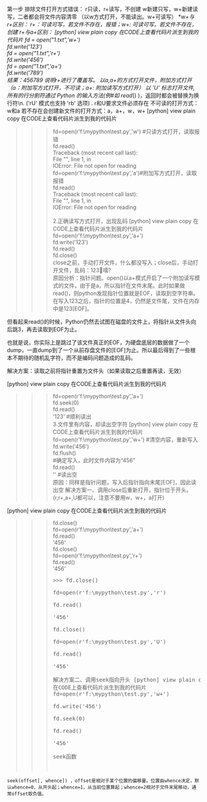 第一步 排除文件打开方式错误：
r只读，r+读写，不创建
w新建只写，w+新建读写，二者都会将文件内容清零
（以w方式打开，不能读出。w+可读写）
**w+与r+区别：
r+：可读可写，若文件不存在，报错；w+: 可读可写，若文件不存在，创建
r+与a+区别：
[python] view plain copy  在CODE上查看代码片派生到我的代码片
fd = open("1.txt",'w+')  
fd.write('123')  
fd = open("1.txt",'r+')  
fd.write('456')  
fd = open("1.txt",'a+')  
fd.write('789')  
结果：456789
说明r+进行了覆盖写。
以a,a+的方式打开文件，附加方式打开
（a：附加写方式打开，不可读；a+: 附加读写方式打开）
以 'U' 标志打开文件, 所有的行分割符通过 Python 的输入方法(例#如 read*() )，返回时都会被替换为换行符\n. ('rU' 模式也支持 'rb' 选项) . 
r和U要求文件必须存在
不可读的打开方式：w和a
若不存在会创建新文件的打开方式：a，a+，w，w+
[python] view plain copy  在CODE上查看代码片派生到我的代码片
>>> fd=open(r'f:\mypython\test.py','w')    #只读方式打开，读取报错  
>>> fd.read()  
Traceback (most recent call last):  
  File "<stdin>", line 1, in <module>  
IOError: File not open for reading  
>>> fd=open(r'f:\mypython\test.py','a')#附加写方式打开，读取报错  
>>> fd.read()  
Traceback (most recent call last):  
  File "<stdin>", line 1, in <module>  
IOError: File not open for reading  
>>></span></span></span>  
2.正确读写方式打开，出现乱码
[python] view plain copy  在CODE上查看代码片派生到我的代码片
>>> fd=open(r'f:\mypython\test.py','a+')  
>>> fd.write('123')  
>>> fd.read()  
>>> fd.close()  
close之前，手动打开文件，什么都没写入；close后，手动打开文件，乱码：123嚅?     
原因分析：指针问题。open()以a+模式开启了一个附加读写模式的文件，由于是a，所以指针在文件末尾。此时如果做read()，则python发现指针位置就是EOF，读取到空字符串。
在写入123之后，指针的位置是4，仍然是文件尾，文件在内存中是123[EOF]。

但看起来read()的时候，Python仍然去试图在磁盘的文件上，将指针从文件头向后跳3，再去读取到EOF为止。

也就是说，你实际上是跳过了该文件真正的EOF，为硬盘底层的数据做了一个dump，一直dump到了一个从前存盘文件的[EOF]为止。所以最后得到了一些根本不期待的随机乱字符，而不是编码问题造成的乱码。

解决方案：读取之前将指针重置为文件头（如果读取之后重置再读，无效）

[python] view plain copy  在CODE上查看代码片派生到我的代码片
>>> fd=open(r'f:\mypython\test.py','a+')  
>>> fd.seek(0)  
>>> fd.read()  
'123'<span style="white-space:pre">           </span>#顺利读出</span></span>  
3.文件里有内容，却读出空字符
[python] view plain copy  在CODE上查看代码片派生到我的代码片
>>> fd=open(r'f:\mypython\test.py','w+') #清空内容，重新写入  
>>> fd.write('456')  
>>> fd.flush()<span style="white-space:pre">     </span>#确定写入，此时文件内容为“456”  
>>> fd.read()  
'' #读出空  
原因：同样是指针问题，写入后指针指向末尾[EOF]，因此读出空
解决方案一、调用close后重新打开，指针位于开头。(r,r+,a+,U都可以，注意不要用w，w+，a打开)

[python] view plain copy  在CODE上查看代码片派生到我的代码片
>>> fd.close()  
>>> fd=open(r'f:\mypython\test.py','a+')  
>>> fd.read()  
'456'  
>>> fd.close()  
>>> fd=open(r'f:\mypython\test.py','r+')  
>>> fd.read()  
'456'<pre name="code" class="python">>>> fd.close()  
>>> fd=open(r'f:\mypython\test.py','r')  
>>> fd.read()  
'456'  
>>> fd.close()  
>>> fd=open(r'f:\mypython\test.py','U')  
>>> fd.read()  
'456'  
解决方案二、调用seek指向开头
[python] view plain copy  在CODE上查看代码片派生到我的代码片
>>> fd=open(r'f:\mypython\test.py','w+')  
>>> fd.write('456')  
>>> fd.seek(0)  
>>> fd.read()  
'456'  
seek函数

    seek(offset[, whence]) ，offset是相对于某个位置的偏移量。位置由whence决定，默认whence=0，从开头起；whence=1，从当前位置算起；whence=2相对于文件末尾移动，通常offset取负值。